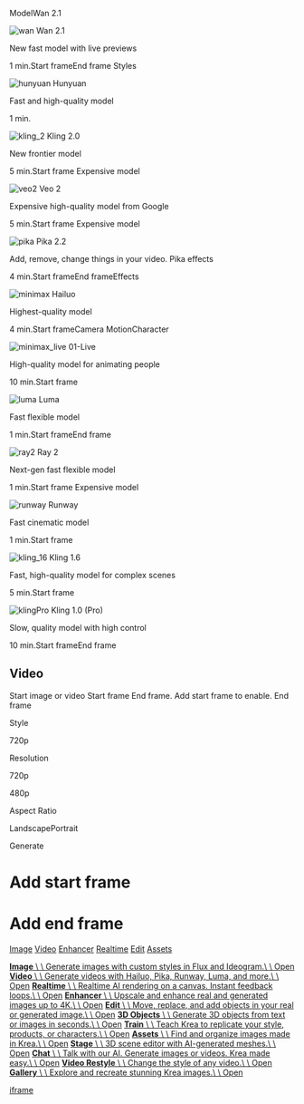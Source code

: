 ModelWan 2.1

![wan](https://www.krea.ai/_app/immutable/assets/wan.B04DOmCW.webp) Wan 2.1

New fast model with live previews

1 min.Start frameEnd frame Styles

![hunyuan](https://www.krea.ai/_app/immutable/assets/hunyuan.BT7LR4XN.webp) Hunyuan

Fast and high-quality model

1 min.

![kling_2](https://www.krea.ai/_app/immutable/assets/kling.DY8qWdPo.png) Kling 2.0

New frontier model

5 min.Start frame Expensive model

![veo2](<Base64-Image-Removed>) Veo 2

Expensive high-quality model from Google

5 min.Start frame Expensive model

![pika](<Base64-Image-Removed>) Pika 2.2

Add, remove, change things in your video. Pika effects

4 min.Start frameEnd frameEffects

![minimax](https://www.krea.ai/_app/immutable/assets/hailuoai.0RHKVNgH.svg) Hailuo

Highest-quality model

4 min.Start frameCamera MotionCharacter

![minimax_live](https://www.krea.ai/_app/immutable/assets/hailuoai.0RHKVNgH.svg) 01-Live

High-quality model for animating people

10 min.Start frame

![luma](<Base64-Image-Removed>) Luma

Fast flexible model

1 min.Start frameEnd frame

![ray2](<Base64-Image-Removed>) Ray 2

Next-gen fast flexible model

1 min.Start frame Expensive model

![runway](<Base64-Image-Removed>) Runway

Fast cinematic model

1 min.Start frame

![kling_16](https://www.krea.ai/_app/immutable/assets/kling.DY8qWdPo.png) Kling 1.6

Fast, high-quality model for complex scenes

5 min.Start frame

![klingPro](https://www.krea.ai/_app/immutable/assets/kling.DY8qWdPo.png) Kling 1.0 (Pro)

Slow, quality model with high control

10 min.Start frameEnd frame

## Video

Start image or video
Start frame
End frame. Add start frame to enable.
End frame

Style

720p

Resolution

720p

480p

Aspect Ratio

LandscapePortrait

Generate

# Add start frame

# Add end frame

[Image](https://www.krea.ai/image)
[Video](https://www.krea.ai/video)
[Enhancer](https://www.krea.ai/enhancer)
[Realtime](https://www.krea.ai/realtime)
[Edit](https://www.krea.ai/edit)
[Assets](https://www.krea.ai/assets)

[**Image** \\
\\
Generate images with custom styles in Flux and Ideogram.\\
\\
Open](https://www.krea.ai/image) [**Video** \\
\\
Generate videos with Hailuo, Pika, Runway, Luma, and more.\\
\\
Open](https://www.krea.ai/video) [**Realtime** \\
\\
Realtime AI rendering on a canvas. Instant feedback loops.\\
\\
Open](https://www.krea.ai/realtime) [**Enhancer** \\
\\
Upscale and enhance real and generated images up to 4K.\\
\\
Open](https://www.krea.ai/enhancer) [**Edit** \\
\\
Move, replace, and add objects in your real or generated image.\\
\\
Open](https://www.krea.ai/edit) [**3D Objects** \\
\\
Generate 3D objects from text or images in seconds.\\
\\
Open](https://www.krea.ai/3d) [**Train** \\
\\
Teach Krea to replicate your style, products, or characters.\\
\\
Open](https://www.krea.ai/train) [**Assets** \\
\\
Find and organize images made in Krea.\\
\\
Open](https://www.krea.ai/assets) [**Stage** \\
\\
3D scene editor with AI-generated meshes.\\
\\
Open](https://www.krea.ai/stage) [**Chat** \\
\\
Talk with our AI. Generate images or videos. Krea made easy.\\
\\
Open](https://www.krea.ai/chat) [**Video Restyle** \\
\\
Change the style of any video.\\
\\
Open](https://www.krea.ai/video-restyle) [**Gallery** \\
\\
Explore and recreate stunning Krea images.\\
\\
Open](https://www.krea.ai/feed)

[iframe](https://td.doubleclick.net/td/rul/16994182431?random=1746537866598&cv=11&fst=1746537866598&fmt=3&bg=ffffff&guid=ON&async=1&gtm=45be5521v9217387846za200&gcd=13l3l3l3l1l1&dma=0&tag_exp=101509156~103101750~103101752~103116025~103200001~103231718~103231720~103233424~103251618~103251620~103252644~103252646&u_w=1280&u_h=1024&url=https%3A%2F%2Fwww.krea.ai%2Fvideo&hn=www.googleadservices.com&frm=0&tiba=Krea&npa=0&pscdl=noapi&auid=2039517620.1746537867&uaa=x86&uab=64&uafvl=Chromium%3B136.0.7103.59%7CGoogle%2520Chrome%3B136.0.7103.59%7CNot.A%252FBrand%3B99.0.0.0&uamb=0&uam=&uap=Linux%20x86_64&uapv=6.6.72&uaw=0&fledge=1&data=event%3Dgtag.config)